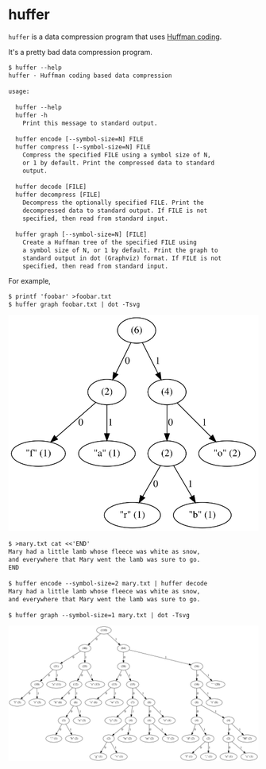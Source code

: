 huffer
======
`huffer` is a data compression program that uses [Huffman coding][1].

It's a pretty bad data compression program.

```console
$ huffer --help
huffer - Huffman coding based data compression

usage:

  huffer --help
  huffer -h
    Print this message to standard output.

  huffer encode [--symbol-size=N] FILE
  huffer compress [--symbol-size=N] FILE
    Compress the specified FILE using a symbol size of N,
    or 1 by default. Print the compressed data to standard
    output.

  huffer decode [FILE]
  huffer decompress [FILE]
    Decompress the optionally specified FILE. Print the
    decompressed data to standard output. If FILE is not
    specified, then read from standard input.

  huffer graph [--symbol-size=N] [FILE]
    Create a Huffman tree of the specified FILE using
    a symbol size of N, or 1 by default. Print the graph to
    standard output in dot (Graphviz) format. If FILE is not
    specified, then read from standard input.
```
For example,

```console
$ printf 'foobar' >foobar.txt
$ huffer graph foobar.txt | dot -Tsvg
```

![foobar Huffman tree](diagrams/foobar.svg)

```console
$ >mary.txt cat <<'END'
Mary had a little lamb whose fleece was white as snow,
and everywhere that Mary went the lamb was sure to go.
END

$ huffer encode --symbol-size=2 mary.txt | huffer decode
Mary had a little lamb whose fleece was white as snow,
and everywhere that Mary went the lamb was sure to go.

$ huffer graph --symbol-size=1 mary.txt | dot -Tsvg
```

![Mary had a little Huffman tree](diagrams/mary.svg)

[1]: https://en.wikipedia.org/wiki/Huffman_coding

